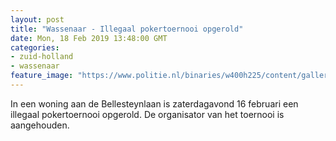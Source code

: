 ```yaml
---
layout: post
title: "Wassenaar - Illegaal pokertoernooi opgerold"
date: Mon, 18 Feb 2019 13:48:00 GMT
categories: 
- zuid-holland 
- wassenaar 
feature_image: "https://www.politie.nl/binaries/w400h225/content/gallery/politie/nieuws/2019/februari/06-dh/pokertoernooi1.jpg"
---
```


In een woning aan de Bellesteynlaan is zaterdagavond 16 februari een illegaal pokertoernooi opgerold. De organisator van het toernooi is aangehouden.
